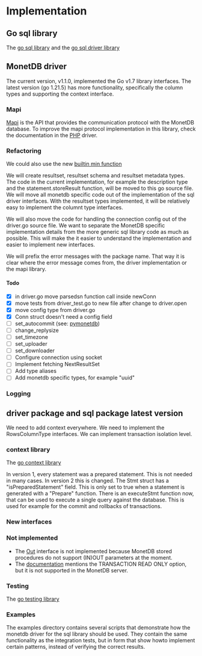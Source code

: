 # Implementation

## Go sql library

The [go sql library](https://pkg.go.dev/database/sql) and the [go sql driver library](https://pkg.go.dev/database/sql/driver) 

## MonetDB driver

The current version, v1.1.0, implemented the Go v1.7 library interfaces. The latest version (go 1.21.5) has more functionality, specifically the column types and supporting the context interface.

### Mapi

[Mapi](https://www.monetdb.org/documentation-Jun2023/user-guide/client-interfaces/libraries-drivers/mapi-library/) is the API that provides the communication protocol with the MonetDB database. To improve the mapi protocol implementation in this library, check the documentation in the [PHP](https://github.com/MonetDB/MonetDB-PHP/tree/master/protocol_doc) driver.

### Refactoring

We could also use the new [builtin min function](https://pkg.go.dev/builtin#min)

We will create resultset, resultset schema and resultset metadata types. The code in the current implementation, for example the description type and the statement.storeResult function, will be moved to this go source file. We will move all monetdb specific code out of the implementation of the sql driver interfaces. With the resultset types implemented, it will be relatively easy to implement the columnt type interfaces. 

We will also move the code for handling the connection config out of the driver.go source file. We want to separate the MonetDB specific implementation details from the more generic sql library code as much as possible. This will make the it easier to understand the implementation and easier to implement new interfaces.

We will prefix the error messages with the package name. That way it is clear where the error message comes from, the driver implementation or the mapi library.

#### Todo
- [X] in driver.go move parsedsn function call inside newConn
- [X] move tests from driver_test.go to new file after change to driver.open
- [X] move config type from driver.go
- [X] Conn struct doesn't need a config field
- [ ] set_autocommit (see: [pymonetdb](https://github.com/MonetDB/pymonetdb/blob/master/pymonetdb/sql/connections.py#L156C16-L156C16))
- [ ] change_replysize
- [ ] set_timezone
- [ ] set_uploader
- [ ] set_downloader
- [ ] Configure connection using socket
- [ ] Implement fetching NextResultSet 
- [ ] Add type aliases
- [ ] Add monetdb specific types, for example "uuid"

### Logging

## driver package and sql package latest version

We need to add context everywhere. We need to implement the RowsColumnType interfaces. We can implement transaction isolation level.

### context library

The [go context library](https://pkg.go.dev/context)

In version 1, every statement was a prepared statement. This is not needed in many cases. In version 2 this is changed. The Stmt struct has a "isPreparedStatement" field. This is only set to true when a statement is generated with a "Prepare" function. There is an executeStmt function now, that can be used to execute a single query against the database. This is used for example for the commit and rollbacks of transactions.

### New interfaces

### Not implemented

- The [Out](https://pkg.go.dev/database/sql#Out) interface is not implemented because MonetDB stored procedures do not support (IN)OUT parameters at the moment.
- The [documentation](https://www.monetdb.org/documentation-Dec2023/user-guide/sql-manual/transactions/) mentions the TRANSACTION READ ONLY option, but it is not supported in the MonetDB server.

### Testing

The [go testing library](https://pkg.go.dev/testing)

### Examples

The examples directory contains several scripts that demonstrate how the monetdb driver for the sql library should be used. They contain the same functionality as the integration tests, but in form that show howto implement certain patterns, instead of verifying the correct results.
